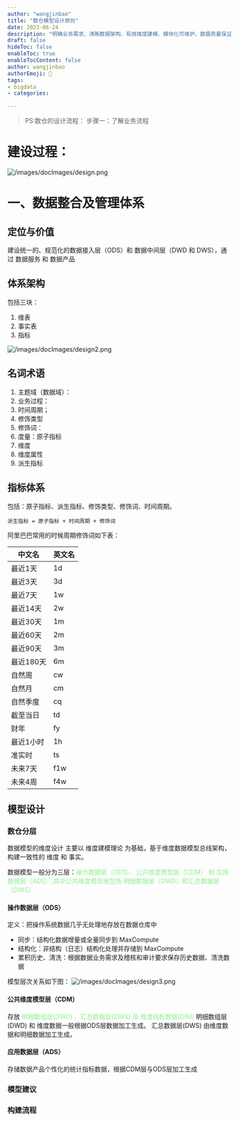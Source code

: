 ```yaml
---
author: "wangjinbao"
title: "数仓模型设计原则"
date: 2023-06-24
description: "明确业务需求、清晰数据架构、有效维度建模、模块化可维护、数据质量保证、保证数据安全、可操作性和易用性"
draft: false
hideToc: false
enableToc: true
enableTocContent: false
author: wangjinbao
authorEmoji: 👻
tags:
- bigdata
- categories:

---
```

>PS:数仓的设计流程：
> 步骤一：了解业务流程

# 建设过程：
![/images/docImages/design.png](/images/docImages/design.png)

# 一、数据整合及管理体系
## 定位与价值
建设统一的、规范化的数据接入层（ODS）和 数据中间层（DWD 和 DWS），通过 数据服务 和 数据产品
## 体系架构
包括三块：
1. 维表
2. 事实表
3. 指标

![/images/docImages/design2.png](/images/docImages/design2.png)

## 名词术语
1. 主题域（数据域）：
2. 业务过程：
3. 时间周期；
4. 修饰类型
5. 修饰词：
6. 度量：原子指标
7. 维度
8. 维度属性
9. 派生指标

## 指标体系
包括：原子指标、派生指标、修饰类型、修饰词、时间周期。

`派生指标 = 原子指标 + 时间周期 + 修饰词`
 
阿里巴巴常用的时候周期修饰词如下表：

| 中文名    | 英文名 |
|--------|--|
| 最近1天   | 1d |
| 最近3天   | 3d |
| 最近7天   | 1w |
| 最近14天  | 2w |
| 最近30天  | 1m |
| 最近60天  | 2m |
| 最近90天  | 3m |
| 最近180天 | 6m |
| 自然周    | cw |
| 自然月    | cm |
| 自然季度   | cq |
| 截至当日   | td |
| 财年     | fy |
| 最近1小时  | 1h |
| 准实时    | ts |
| 未来7天   | f1w |
| 未来4周   | f4w |

## 模型设计
### 数仓分层
数据模型的维度设计 主要以 维度建模理论 为基础，基于维度数据模型总线架构，构建一致性的 维度 和 事实。

数据模型一般分为三层：<font color="lightgreen">操作数据层（ODS）、公共维度模型层（CDM） 和 应用数据层（ADS）,其中公共维度模型层包括 明细数据层（DWD）和汇总数据层（DWS）</font>

#### 操作数据层（ODS）
定义：把操作系统数据几乎无处理地存放在数据仓库中
+ 同步：结构化数据增量或全量同步到 MaxCompute
+ 结构化：非结构（日志）结构化处理并存储到 MaxCompute
+ 累积历史、清洗：根据数据业务需求及稽核和审计要求保存历史数据、清洗数据


模型层次关系如下图：
![/images/docImages/design3.png](/images/docImages/design3.png)

#### 公共维度模型层（CDM）
存放 <font color="lightgreen">明细数组层(DWD) 、汇总数据层(DWS) 及 维度指标数据(DIM)</font>
明细数组层(DWD) 和 维度数据一般根据ODS层数据加工生成。
汇总数据层(DWS) 由维度数据和明细数据加工生成。

#### 应用数据层（ADS）
存储数据产品个性化的统计指标数据，根据CDM层与ODS层加工生成

### 模型建议
### 构建流程